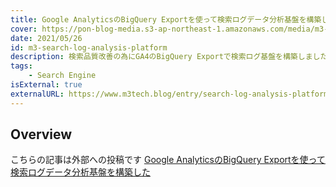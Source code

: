 ```yaml
---
title: Google AnalyticsのBigQuery Exportを使って検索ログデータ分析基盤を構築した
cover: https://pon-blog-media.s3-ap-northeast-1.amazonaws.com/media/m3-search-log-analysis-platform.jpeg
date: 2021/05/26
id: m3-search-log-analysis-platform
description: 検索品質改善の為にGA4のBigQuery Exportで検索ログ基盤を構築しました。
tags:
    - Search Engine
isExternal: true
externalURL: https://www.m3tech.blog/entry/search-log-analysis-platform
---
```


## Overview

こちらの記事は外部への投稿です
[Google AnalyticsのBigQuery Exportを使って検索ログデータ分析基盤を構築した](https://www.m3tech.blog/entry/search-log-analysis-platform)

